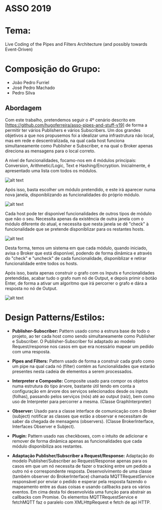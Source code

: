 # ASSO 2019
# Tema: 
Live Coding of the Pipes and Filters Architecture (and possibly towards Event-Driven)



# Composição do Grupo:
* João Pedro Furriel
* José Pedro Machado
* Pedro Silva


## Abordagem

  Com este trabalho, pretendemos seguir o 4º cenário descrito em [https://github.com/hugoferreira/asso-pipes-and-stuff-v19] de forma a permitir ter vários Publishers
e vários Subscribers. Um dos grandes objetivos a que nos propusemos foi a idealizar uma infrastrutura não local, mas em rede e descentralizada, na qual cada host funciona simultaneamente como Publisher e Subscriber, e na qual o Broker apenas direciona as mensagens para o local correto.


A nível de funcionalidades, focamo-nos em 4 módulos principais: Conversion, Arithmetic/Logic, Text e Hashing/Encryption. Inicialmente, é apresentado uma lista com todos os módulos.


![alt text](https://imgur.com/pQP9mKE.png)

Após isso, basta escolher um módulo pretendido, e este irá aparecer numa nova janela, disponiblizando as funcionalidades do próprio módulo.

![alt text](https://imgur.com/qejFqQa.png)


Cada host pode ter disponível funcionalidades de outros tipos de módulo que não o seu. Necessita apenas da existência de outra janela com o módulo diferente do atual, e necessita que nesta janela se dê "check" à funcionalidade que se pretende disponiblizar para os restantes hosts.

![alt text](https://imgur.com/q13V5Ah.gif)


Desta forma, temos um sistema em que cada módulo, quando iniciado, avisa o Broker que está disponível, podendo de forma dinâmica e através do "check" e "uncheck" de cada funcionalidade, disponiblizar e retirar funcionalidade entre todos os hosts. 

Após isso, basta apenas construir o grafo com os Inputs e funcionalidades pretendidas, acabar tudo o grafo num nó de Output, e depois primir o botão Enter, de forma a ativar um algoritmo que irá percorrer o grafo e dára a resposta no nó de Output. 

![alt text](https://imgur.com/TxaPF9e.gif)



# Design Patterns/Estilos:

* **Publisher-Subscriber:** Pattern usado como a estrura base de todo o projeto, ao ter cada host como sendo simultaneamente como Publisher e Subscriber. O Publisher-Subscriber foi adaptado ao modelo Request/response nos casos em que era ncessário mapear um pedido com uma resposta.

* **Pipes and Filters:** Pattern usado de forma a construir cada grafo como um pipe na qual cada nó (filter) contém as funcionalidades que estarão presentes nesta cadeia de elementos a serem processados.

* **Interpreter e Composite:** Composite usado para compor os objetos numa estrutura do tipo árvore, bastante útil tendo em conta a configuração em árvore dos serviços selecionados desde os inputs (folhas), passando pelos serviços (nós) até ao output (raíz), bem como uso de Interpreter para percorrer a mesma. (Classe GraphInterpreter)

* **Observer:** Usado para a classe interface de comunicação com o Broker (subject) notificar as classes que estão a observar e necessitam de saber da chegada de mensagens (observers). (Classe BrokerInterface, Interfaces Observer e Subject).

* **Plugin:** Pattern usado nas checkboxes, com o intuito de adicionar e remover de forma dinâmica apenas as funcionalidades que cada módulo disponibiliza aos restantes.

* **Adaptação Publisher/Subscriber a Request/Response:** Adaptação do modelo Publisher/Subscriber ao Request/Response apenas para os casos em que um nó necessita de fazer o tracking entre um pedido a outro nó e correspondente resposta. Desenvolvimento de uma classe (também observer do BrokerInterface) chamada MQTTRequestService responsável por enviar o pedido e esperar pela resposta fazendo o mapeamento entre as duas coisas e usando callbacks para os vários eventos. Em cima desta foi desenvolvida uma função para abstrair as callbacks com Promise. Os elementos MQTTRequestService e fetchMQTT faz o paralelo com XMLHttpRequest e fetch de api HTTP. 
